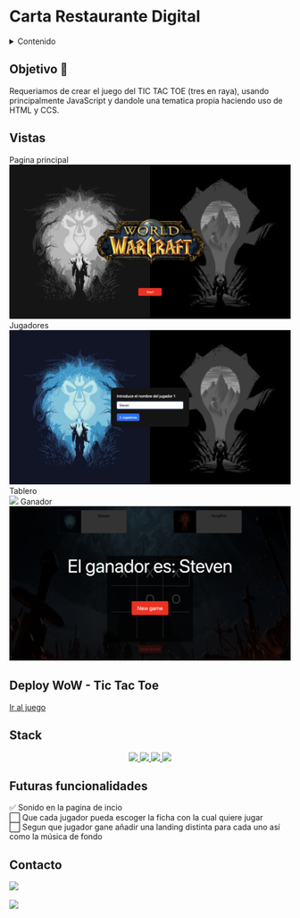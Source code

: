 # Carta Restaurante Digital

<details>
  <summary>Contenido </summary>
  <ol>
    <li><a href="#objetivo-🎯">Objetivo</a></li>
    <li><a href="#vistas">Vistas</a></li>
    <li><a href="#deploy">Deploy Consola</a></li>
    <li><a href="#stack">Stack</a></li>
    <li><a href="#futuras-funcionalidades">Futuras funcionalidades</a></li>
    <li><a href="#contacto">Contacto</a></li>
  </ol>
</details>

## Objetivo 🎯

Requeriamos de crear el juego del TIC TAC TOE (tres en raya), usando principalmente JavaScript y dandole una tematica propia haciendo uso de HTML y CCS.

## Vistas

Pagina principal</br>
<img src="./img/readme/captura_inicio.png">
Jugadores </br>
<img src="./img/readme/captura_jugadores.png">
Tablero</br>
<img src="./img/readme/captura_tablero.png">
Ganador</br>
<img src="./img/readme/captura_ganador.png">

## Deploy WoW - Tic Tac Toe

<a href="https://stevengs7.github.io/TicTacToe/" target="_blank"/>Ir al juego</a>

## Stack

<div align="center">
<a href="https://developer.mozilla.org/es/docs/Glossary/HTML5">
    <img src= "https://img.shields.io/badge/HTML5-E34F26?style=for-the-badge&logo=html5&logoColor=white"/>
</a>
<a href="https://developer.mozilla.org/es/docs/Web/CSS">
    <img src= "https://img.shields.io/badge/CSS3-1572B6?style=for-the-badge&logo=css3&logoColor=white"/>
</a>
<a href="https://getbootstrap.com/docs/5.0/getting-started/introduction/">
    <img src= "https://img.shields.io/badge/Bootstrap-563D7C?style=for-the-badge&logo=bootstrap&logoColor=white"/>

<a href="https://developer.mozilla.org/es/docs/Web/JavaScript">
    <img src= "https://img.shields.io/badge/javascript-%23323330.svg?style=for-the-badge&logo=javascript&logoColor=%23F7DF1E"/>
</a>
 </div>

## Futuras funcionalidades

✅ Sonido en la pagina de incio</br>
⬜ Que cada jugador pueda escoger la ficha con la cual quiere jugar</br>
⬜ Segun que jugador gane añadir una landing distinta para cada uno así como la música de fondo</br>

## Contacto

<a href="https://es.linkedin.com/in/mario-steeven-garz%C3%B3n-serna-27405a194" target="_blank"><img src="https://img.shields.io/badge/-LinkedIn-%230077B5?style=for-the-badge&logo=linkedin&logoColor=white" target="_blank"></a>

<a href="https://github.com/Stevengs7" target="_blank"><img src="https://img.shields.io/badge/github-24292F?style=for-the-badge&logo=github&logoColor=white" target="_blank"></a>
